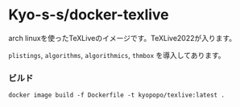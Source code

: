 # Kyo-s-s/docker-texlive

arch linuxを使ったTeXLiveのイメージです。TeXLive2022が入ります。

`plistings`, `algorithms`, `algorithmics`, `thmbox` を導入してあります。

### ビルド
```
docker image build -f Dockerfile -t kyopopo/texlive:latest .
```

